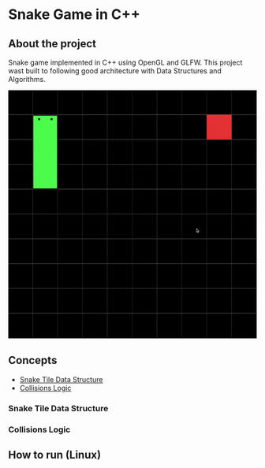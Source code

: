 # Snake Game in C++

## About the project

Snake game implemented in C++ using OpenGL and GLFW.
This project wast built to following good architecture with Data Structures and Algorithms.

<p align="center">
  <img src="./docs/presentation.gif" alt="Presentation" width="800px">
</p>

## Concepts

- [Snake Tile Data Structure](#snake-tile-data-structure)
- [Collisions Logic](#collisions-logic)

### Snake Tile Data Structure

### Collisions Logic

## How to run (Linux)

<!-- ## How to run

```bash
$ mkdir build
$ cd build
$ cmake ..
$ make
$ ./snake-game
```

## How to play

- Use the arrow keys to move the snake.
- Press the space bar to make the snake jump.
- Press the enter key to restart the game.

## How to compile and run

```bash
$ make
$ ./main
```

## How to test

```bash
$ ./snake-game
``` -->

<!-- - Linked list because we need the info of the next node -->
<!-- - The tail of the snake is the head of the linked list because it's more fast to insert the new node -->
